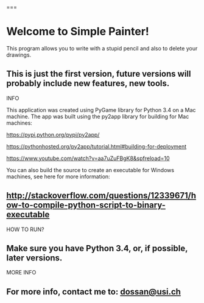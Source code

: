 ===

Welcome to Simple Painter!
===


This program allows you to write with a stupid pencil and also to delete your drawings.

This is just the first version, future versions will probably include new features, new tools.
-


INFO

This application was created using PyGame library for Python 3.4 on a Mac machine. 
The app was built using the py2app library for building for Mac machines:

https://pypi.python.org/pypi/py2app/

https://pythonhosted.org/py2app/tutorial.html#building-for-deployment

https://www.youtube.com/watch?v=aa7uZuFBgK8&spfreload=10

You can also build the source to create an executable for Windows machines, 
see here for more information: 

http://stackoverflow.com/questions/12339671/how-to-compile-python-script-to-binary-executable
-


HOW TO RUN?

Make sure you have Python 3.4, or, if possible, later versions.
-


MORE INFO

For more info, contact me to: dossan@usi.ch
-